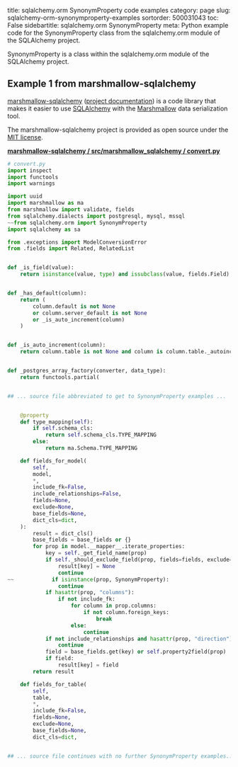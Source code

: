 title: sqlalchemy.orm SynonymProperty code examples
category: page
slug: sqlalchemy-orm-synonymproperty-examples
sortorder: 500031043
toc: False
sidebartitle: sqlalchemy.orm SynonymProperty
meta: Python example code for the SynonymProperty class from the sqlalchemy.orm module of the SQLAlchemy project.


SynonymProperty is a class within the sqlalchemy.orm module of the SQLAlchemy project.


## Example 1 from marshmallow-sqlalchemy
[marshmallow-sqlalchemy](https://github.com/marshmallow-code/marshmallow-sqlalchemy)
([project documentation](https://marshmallow-sqlalchemy.readthedocs.io/en/latest/))
is a code library that makes it easier to use
[SQLAlchemy](/sqlalchemy.html) with the
[Marshmallow](https://marshmallow.readthedocs.io/en/stable/)
data serialization tool.

The marshmallow-sqlalchemy project is provided as open source under the
[MIT license](https://github.com/marshmallow-code/marshmallow-sqlalchemy/blob/dev/LICENSE).

[**marshmallow-sqlalchemy / src/marshmallow_sqlalchemy / convert.py**](https://github.com/marshmallow-code/marshmallow-sqlalchemy/blob/dev/src/marshmallow_sqlalchemy/./convert.py)

```python
# convert.py
import inspect
import functools
import warnings

import uuid
import marshmallow as ma
from marshmallow import validate, fields
from sqlalchemy.dialects import postgresql, mysql, mssql
~~from sqlalchemy.orm import SynonymProperty
import sqlalchemy as sa

from .exceptions import ModelConversionError
from .fields import Related, RelatedList


def _is_field(value):
    return isinstance(value, type) and issubclass(value, fields.Field)


def _has_default(column):
    return (
        column.default is not None
        or column.server_default is not None
        or _is_auto_increment(column)
    )


def _is_auto_increment(column):
    return column.table is not None and column is column.table._autoincrement_column


def _postgres_array_factory(converter, data_type):
    return functools.partial(


## ... source file abbreviated to get to SynonymProperty examples ...


    @property
    def type_mapping(self):
        if self.schema_cls:
            return self.schema_cls.TYPE_MAPPING
        else:
            return ma.Schema.TYPE_MAPPING

    def fields_for_model(
        self,
        model,
        *,
        include_fk=False,
        include_relationships=False,
        fields=None,
        exclude=None,
        base_fields=None,
        dict_cls=dict,
    ):
        result = dict_cls()
        base_fields = base_fields or {}
        for prop in model.__mapper__.iterate_properties:
            key = self._get_field_name(prop)
            if self._should_exclude_field(prop, fields=fields, exclude=exclude):
                result[key] = None
                continue
~~            if isinstance(prop, SynonymProperty):
                continue
            if hasattr(prop, "columns"):
                if not include_fk:
                    for column in prop.columns:
                        if not column.foreign_keys:
                            break
                    else:
                        continue
            if not include_relationships and hasattr(prop, "direction"):
                continue
            field = base_fields.get(key) or self.property2field(prop)
            if field:
                result[key] = field
        return result

    def fields_for_table(
        self,
        table,
        *,
        include_fk=False,
        fields=None,
        exclude=None,
        base_fields=None,
        dict_cls=dict,


## ... source file continues with no further SynonymProperty examples...

```


